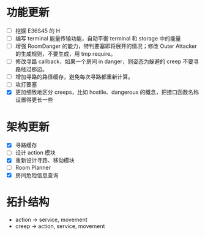 # 功能更新
- [ ] 挖掘 E36S45 的 H
- [ ] 编写 terminal 能量传输功能，自动平衡 terminal 和 storage 中的能量
- [ ] 增强 RoomDanger 的能力，特判要塞即将展开的情况；修改 Outer Attacker 的生成规则，不要生成，用 tmp require。
- [ ] 修改寻路 callback，如果一个房间 in danger，则姿态为躲避的 creep 不要寻路经过那边。
- [ ] 增加寻路的路径缓存，避免每次寻路都重新计算。
- [ ] 攻打要塞
- [X] 更加细致地区分 creeps，比如 hostile、dangerous 的概念，把接口函数名称设置得更长一些

# 架构更新
- [X] 寻路缓存
- [ ] 设计 action 模块
- [X] 重新设计寻路、移动模块
- [ ] Room Planner
- [X] 房间危险信息查询

# 拓扑结构
- action -> service, movement
- creep -> action, service, movement

